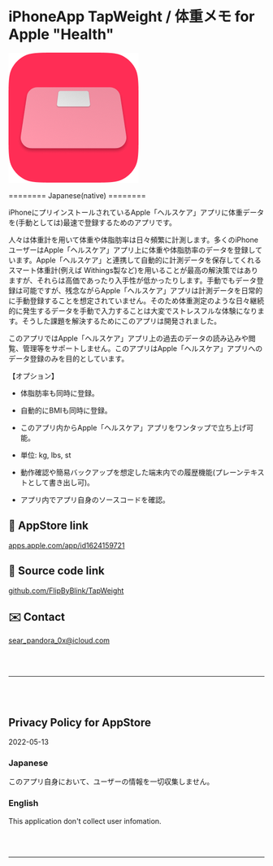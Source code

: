 # iPhoneApp TapWeight / 体重メモ for Apple "Health"


![](TapWeight/Assets.xcassets/LaunchIcon.imageset/rounded_LogWeightIcon256.png)


<!--Tool for fastest and most comfortable recording body weight to Apple Health app.-->
<!---->
<!--【OPTION】-->
<!---->
<!--- With body fat percentage.-->
<!---->
<!--- With body mass index automatically.-->
<!---->
<!--- Automatically launch Apple Health app after record.-->
<!---->
<!--- Unit: kg, lbs, st-->
<!---->
<!--- Local history as plain text.-->
<!---->
<!--- Check source code in app.-->


======== Japanese(native) ========

iPhoneにプリインストールされているApple「ヘルスケア」アプリに体重データを(手動としては)最速で登録するためのアプリです。

人々は体重計を用いて体重や体脂肪率は日々頻繁に計測します。多くのiPhoneユーザーはApple「ヘルスケア」アプリ上に体重や体脂肪率のデータを登録しています。Apple「ヘルスケア」と連携して自動的に計測データを保存してくれるスマート体重計(例えば Withings製など)を用いることが最高の解決策ではありますが、それらは高価であったり入手性が低かったりします。手動でもデータ登録は可能ですが、残念ながらApple「ヘルスケア」アプリは計測データを日常的に手動登録することを想定されていません。そのため体重測定のような日々継続的に発生するデータを手動で入力することは大変でストレスフルな体験になります。そうした課題を解決するためにこのアプリは開発されました。


このアプリではApple「ヘルスケア」アプリ上の過去のデータの読み込みや閲覧、管理等をサポートしません。このアプリはApple「ヘルスケア」アプリへのデータ登録のみを目的としています。


【オプション】

- 体脂肪率も同時に登録。

- 自動的にBMIも同時に登録。

- このアプリ内からApple「ヘルスケア」アプリをワンタップで立ち上げ可能。

- 単位: kg, lbs, st

- 動作確認や簡易バックアップを想定した端末内での履歴機能(プレーンテキストとして書き出し可)。

- アプリ内でアプリ自身のソースコードを確認。


## 🔗 AppStore link

[apps.apple.com/app/id1624159721](https://apps.apple.com/app/id1624159721)


## 🧰 Source code link

[github.com/FlipByBlink/TapWeight](https://github.com/FlipByBlink/TapWeight)


## ✉️ Contact

sear_pandora_0x@icloud.com




<br>

<br>

------

<br>

<br>


## Privacy Policy for AppStore

2022-05-13


### Japanese

このアプリ自身において、ユーザーの情報を一切収集しません。


### English

This application don't collect user infomation.


<br>

<br>

------

<br>

<br>
